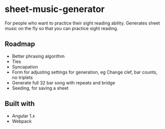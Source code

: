 # sheet-music-generator

For people who want to practice their sight reading ability. Generates sheet music on the fly so that you can practice sight reading.

## Roadmap

* Better phrasing algorithm
* Ties
* Syncapation
* Form for adjusting settings for generation, eg Change clef, bar counts, no triplets
* Generate full 32 bar song with repeats and bridge
* Seeding, for saving a sheet


## Built with

* Angular 1.x
* Webpack

